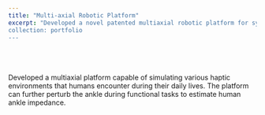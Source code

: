 ```yaml
---
title: "Multi-axial Robotic Platform"
excerpt: "Developed a novel patented multiaxial robotic platform for system identification of human ankle<br/>
collection: portfolio
---
```

<br>
<br>
<br>
Developed a multiaxial platform capable of simulating various haptic environments that humans encounter during their daily lives. The platform can further perturb the ankle during functional tasks to estimate human ankle impedance.
<br>
<br>

